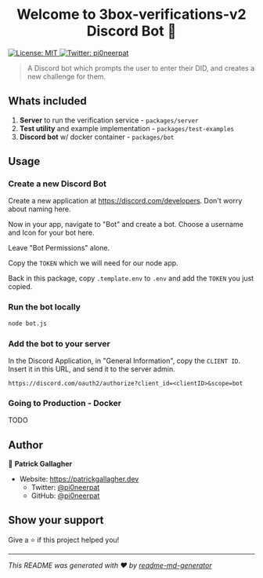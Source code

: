 <h1 align="center">Welcome to 3box-verifications-v2 Discord Bot 👋</h1>
<p>
  <a href="#" target="_blank">
    <img alt="License: MIT" src="https://img.shields.io/badge/License-MIT-yellow.svg" />
  </a>
  <a href="https://twitter.com/pi0neerpat" target="_blank">
    <img alt="Twitter: pi0neerpat" src="https://img.shields.io/twitter/follow/pi0neerpat.svg?style=social" />
  </a>
</p>

> A Discord bot which prompts the user to enter their DID, and creates a new challenge for them.

## Whats included

1. **Server** to run the verification service - `packages/server`
2. **Test utility** and example implementation - `packages/test-examples`
3. **Discord bot** w/ docker container - `packages/bot`

## Usage

### Create a new Discord Bot

Create a new application at https://discord.com/developers. Don't worry about naming here.

Now in your app, navigate to "Bot" and create a bot. Choose a username and Icon for your bot here.

Leave "Bot Permissions" alone.

Copy the `TOKEN` which we will need for our node app.

Back in this package, copy `.template.env` to `.env` and add the `TOKEN` you just copied.

### Run the bot locally

```bash
node bot.js
```

### Add the bot to your server

In the Discord Application, in "General Information", copy the `CLIENT ID`. Insert it in this URL, and send it to the server admin.

```
https://discord.com/oauth2/authorize?client_id=<clientID>&scope=bot
```

### Going to Production - Docker

TODO

## Author

👤 **Patrick Gallagher**

- Website: https://patrickgallagher.dev
  - Twitter: [@pi0neerpat](https://twitter.com/pi0neerpat)
  - GitHub: [@pi0neerpat](https://github.com/pi0neerpat)

## Show your support

Give a ⭐️ if this project helped you!

---

_This README was generated with ❤️ by [readme-md-generator](https://github.com/kefranabg/readme-md-generator)_
